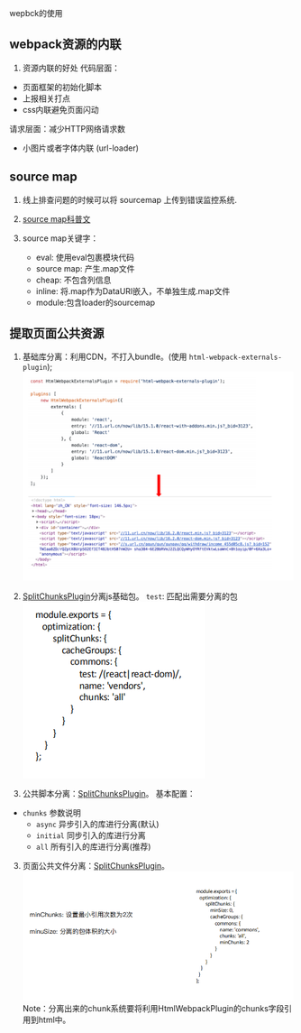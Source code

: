 wepbck的使用

## webpack资源的内联

1. 资源内联的好处
代码层面：
+ ⻚⾯框架的初始化脚本
+ 上报相关打点
+ css内联避免⻚⾯闪动

请求层面：减少HTTP网络请求数
+ ⼩图⽚或者字体内联 (url-loader)


## source map
1. 线上排查问题的时候可以将 sourcemap 上传到错误监控系统.

2. [source map科普文](http://www.ruanyifeng.com/blog/2013/01/javascript_source_map.html)

3. source map关键字：
    + eval: 使⽤eval包裹模块代码
    + source map: 产⽣.map⽂件
    + cheap: 不包含列信息
    + inline: 将.map作为DataURI嵌⼊，不单独⽣成.map⽂件
    + module:包含loader的sourcemap

## 提取页面公共资源
1. 基础库分离：利用CDN，不打入bundle。(使⽤ `html-webpack-externals-plugin`);
![CDN打包](./images/html-webpack-externals-plugin.png)

2. [SplitChunksPlugin](https://www.webpackjs.com/plugins/split-chunks-plugin/#root)分离js基础包。
`test`: 匹配出需要分离的包
![test-api](./images/test-api.png)

3. 公共脚本分离：[SplitChunksPlugin](https://www.webpackjs.com/plugins/split-chunks-plugin/#root)。
基本配置：
* `chunks` 参数说明
    + `async` 异步引⼊的库进⾏分离(默认)
    + `initial` 同步引⼊的库进⾏分离
    + `all` 所有引⼊的库进⾏分离(推荐)


3. 页面公共文件分离：[SplitChunksPlugin](https://www.webpackjs.com/plugins/split-chunks-plugin/#root)。
![test-api](./images/common-file.png)
Note：分离出来的chunk系统要将利用HtmlWebpackPlugin的chunks字段引用到html中。